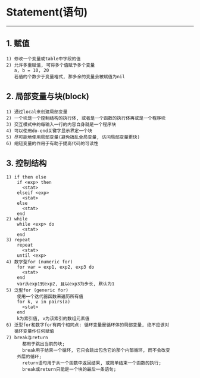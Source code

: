 # **Statement(语句)** #
***


## **1. 赋值** ##
    1) 修改一个变量或table中字段的值
    2) 允许多重赋值, 可将多个值赋予多个变量
       a, b = 10, 20
       若值的个数少于变量格式, 那多余的变量会被赋值为nil


## **2. 局部变量与块(block)** ##
    1) 通过local来创建局部变量
    2) 一个块是一个控制结构的执行体, 或者是一个函数的执行体再或是一个程序块
    3) 交互模式中的每输入一行的内容自身就是一个程序块
    4) 可以使用do-end关键字显示界定一个块
    5) 尽可能地使用局部变量(避免搞乱全局变量, 访问局部变量更快)
    6) 缩短变量的作用于有助于提高代码的可读性


## **3. 控制结构** ##
    1) if then else
        if <exp> then 
          <stat>
        elseif <exp>
          <stat>
        else 
          <stat>
        end 
    2) while
        while <exp> do 
          <stat>
        end 
    3) repeat
        repeat 
          <stat>
        until <exp> 
    4) 数字型for (numeric for)
        for var = exp1, exp2, exp3 do 
          <stat>
        end 
        var从exp1到exp2, 且以exp3为步长, 默认为1 
    5) 泛型for (generic for)
        使用一个迭代器函数来遍历所有值
        for k, v in pairs(a) 
          <stat>
        end 
        k为索引值, v为该索引的数组元素值
    6) 泛型for和数字for有两个相同点: 循环变量是循环体的局部变量, 绝不应该对
       循环变量作任何赋值
    7) break与return
          都用于跳出当前的块;
          break用于结束一个循环, 它只会跳出包含它的那个内部循环, 而不会改变
        外层的循环;
          return语句用于从一个函数中返回结果, 或简单结束一个函数的执行;
          break或return只能是一个块的最后一条语句;
